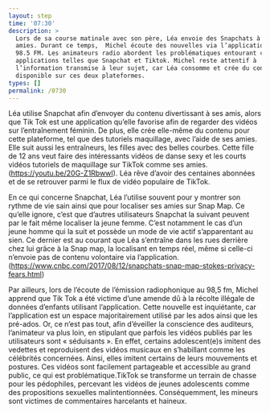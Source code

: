 ```yaml
---
layout: step
time: '07:30'
description: >
  Lors de sa course matinale avec son père, Léa envoie des Snapchats à ses
  amies. Durant ce temps,  Michel écoute des nouvelles via l’application de
  98.5 FM. Les animateurs radio abordent les problématiques entourant certaines
  applications telles que Snapchat et Tiktok. Michel reste attentif à
  l’information transmise à leur sujet, car Léa consomme et crée du contenu
  disponible sur ces deux plateformes.
types: []
permalink: /0730
---
```


Léa utilise Snapchat afin d’envoyer du contenu divertissant à ses amis, alors que Tik Tok est une application qu’elle favorise afin de regarder des vidéos sur l’entraînement féminin. De plus, elle crée elle-même du contenu pour cette plateforme, tel que des tutoriels maquillage, avec l’aide de ses amies. 
Elle suit aussi les entraîneurs, les filles avec des belles courbes. Cette fille de 12 ans veut faire des intéressants vidéos de danse sexy et les courts vidéos tutoriels de maquillage sur TikTok comme ses amies. (https://youtu.be/20G-Z1RbwwI). Léa rêve d’avoir des centaines abonnées et de se retrouver parmi le flux de vidéo populaire de TikTok. 

En ce qui concerne Snapchat, Léa l’utilise souvent pour y montrer son rythme de vie sain ainsi que pour localiser ses amies sur Snap Map. Ce qu’elle ignore, c’est que d’autres utilisateurs Snapchat la suivant peuvent par le fait même localiser la jeune femme. C’est notamment le cas d’un jeune homme qui la suit et possède un mode de vie actif s’apparentant au sien. Ce dernier est au courant que Léa s’entraîne dans les rues derrière chez lui grâce à la Snap map, la localisant en temps réel, même si celle-ci n’envoie pas de contenu volontaire via l’application. 
(https://www.cnbc.com/2017/08/12/snapchats-snap-map-stokes-privacy-fears.html)    

Par ailleurs, lors de l’écoute de l’émission radiophonique au 98,5 fm, Michel apprend que Tik Tok a été victime d’une amende dû à la récolte illégale de données d’enfants utilisant l’application. Cette nouvelle est inquiétante, car l’application est un espace majoritairement utilisé par les ados ainsi que les pré-ados. Or, ce n’est pas tout, afin d’éveiller la conscience des auditeurs, l’animateur va plus loin, en stipulant que parfois les vidéos publiés par les utilisateurs sont « séduisants ». En effet, certains adolescent(e)s imitent des vedettes et reproduisent des vidéos musicaux en s’habillant comme les célébrités concernées. Ainsi, elles imitent certains de leurs mouvements et postures. Ces vidéos sont facilement partageable et accessible au grand public, ce qui est problématique.TikTok se transforme un terrain de chasse pour les pédophiles, percevant les vidéos de jeunes adolescents comme des propositions sexuelles malintentionnées. Conséquemment, les mineurs sont victimes de commentaires harcelants et haineux. 
